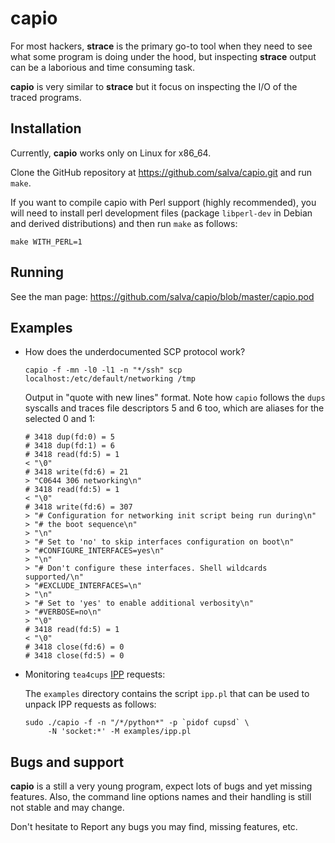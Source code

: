 # capio

For most hackers, **strace** is the primary go-to tool when they need to
see what some program is doing under the hood, but inspecting **strace**
output can be a laborious and time consuming task.

**capio** is very similar to **strace** but it focus on inspecting the
I/O of the traced programs.

## Installation

Currently, **capio** works only on Linux for x86_64.

Clone the GitHub repository at https://github.com/salva/capio.git and
run `make`.

If you want to compile capio with Perl support (highly recommended),
you will need to install perl development files (package `libperl-dev`
in Debian and derived distributions) and then run `make` as follows:

    make WITH_PERL=1

## Running

See the man page: https://github.com/salva/capio/blob/master/capio.pod

## Examples

* How does the underdocumented SCP protocol work?

      capio -f -mn -l0 -l1 -n "*/ssh" scp localhost:/etc/default/networking /tmp

  Output in "quote with new lines" format. Note how `capio` follows
  the `dups` syscalls and traces file descriptors 5 and 6 too, which
  are aliases for the selected 0 and 1:

      # 3418 dup(fd:0) = 5
      # 3418 dup(fd:1) = 6
      # 3418 read(fd:5) = 1
      < "\0"
      # 3418 write(fd:6) = 21
      > "C0644 306 networking\n"
      # 3418 read(fd:5) = 1
      < "\0"
      # 3418 write(fd:6) = 307
      > "# Configuration for networking init script being run during\n"
      > "# the boot sequence\n"
      > "\n"
      > "# Set to 'no' to skip interfaces configuration on boot\n"
      > "#CONFIGURE_INTERFACES=yes\n"
      > "\n"
      > "# Don't configure these interfaces. Shell wildcards supported/\n"
      > "#EXCLUDE_INTERFACES=\n"
      > "\n"
      > "# Set to 'yes' to enable additional verbosity\n"
      > "#VERBOSE=no\n"
      > "\0"
      # 3418 read(fd:5) = 1
      < "\0"
      # 3418 close(fd:6) = 0
      # 3418 close(fd:5) = 0

* Monitoring `tea4cups`
  [IPP](https://en.wikipedia.org/wiki/Internet_Printing_Protocol)
  requests:

  The `examples` directory contains the script `ipp.pl` that can be used to
  unpack IPP requests as follows:

      sudo ./capio -f -n "/*/python*" -p `pidof cupsd` \
           -N 'socket:*' -M examples/ipp.pl

## Bugs and support

**capio** is a still a very young program, expect lots of bugs and yet
missing features. Also, the command line options names and their handling is
still not stable and may change.

Don't hesitate to Report any bugs you may find, missing features, etc.

